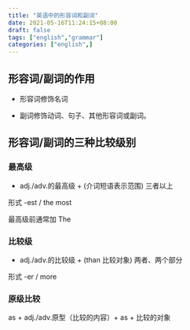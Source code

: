 ```yaml
---
title: "英语中的形容词和副词"
date: 2021-05-16T11:24:15+08:00
draft: false
tags: ["english","grammar"]
categories: ["english",]
---
```


## 形容词/副词的作用

* 形容词修饰名词

* 副词修饰动词、句子、其他形容词或副词。

## 形容词/副词的三种比较级别

### 最高级

* adj./adv.的最高级 + (介词短语表示范围) 三者以上

形式 -est / the most

最高级前通常加 The

### 比较级

* adj./adv.的比较级 + (than 比较对象) 两者、两个部分

形式 -er / more

### 原级比较

as + adj./adv.原型（比较的内容）+ as + 比较的对象

